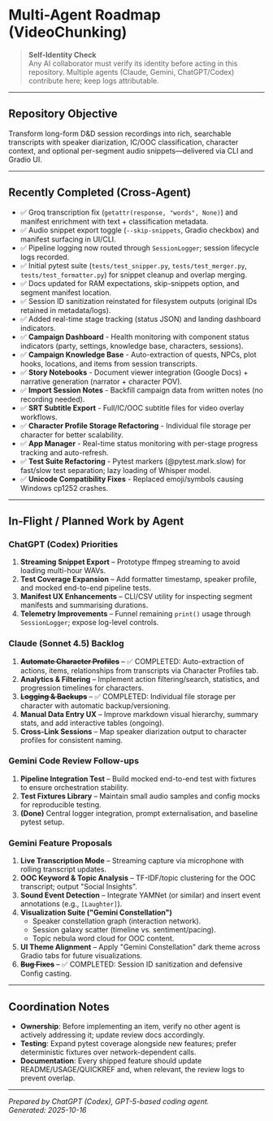 # Multi-Agent Roadmap (VideoChunking)

> **Self-Identity Check**  
> Any AI collaborator must verify its identity before acting in this repository. Multiple agents (Claude, Gemini, ChatGPT/Codex) contribute here; keep logs attributable.

---

## Repository Objective
Transform long-form D&D session recordings into rich, searchable transcripts with speaker diarization, IC/OOC classification, character context, and optional per-segment audio snippets—delivered via CLI and Gradio UI.

---

## Recently Completed (Cross-Agent)
- ✅ Groq transcription fix (`getattr(response, "words", None)`) and manifest enrichment with text + classification metadata.
- ✅ Audio snippet export toggle (`--skip-snippets`, Gradio checkbox) and manifest surfacing in UI/CLI.
- ✅ Pipeline logging now routed through `SessionLogger`; session lifecycle logs recorded.
- ✅ Initial pytest suite (`tests/test_snipper.py`, `tests/test_merger.py`, `tests/test_formatter.py`) for snippet cleanup and overlap merging.
- ✅ Docs updated for RAM expectations, skip-snippets option, and segment manifest location.
- ✅ Session ID sanitization reinstated for filesystem outputs (original IDs retained in metadata/logs).
- ✅ Added real-time stage tracking (status JSON) and landing dashboard indicators.
- ✅ **Campaign Dashboard** - Health monitoring with component status indicators (party, settings, knowledge base, characters, sessions).
- ✅ **Campaign Knowledge Base** - Auto-extraction of quests, NPCs, plot hooks, locations, and items from session transcripts.
- ✅ **Story Notebooks** - Document viewer integration (Google Docs) + narrative generation (narrator + character POV).
- ✅ **Import Session Notes** - Backfill campaign data from written notes (no recording needed).
- ✅ **SRT Subtitle Export** - Full/IC/OOC subtitle files for video overlay workflows.
- ✅ **Character Profile Storage Refactoring** - Individual file storage per character for better scalability.
- ✅ **App Manager** - Real-time status monitoring with per-stage progress tracking and auto-refresh.
- ✅ **Test Suite Refactoring** - Pytest markers (@pytest.mark.slow) for fast/slow test separation; lazy loading of Whisper model.
- ✅ **Unicode Compatibility Fixes** - Replaced emoji/symbols causing Windows cp1252 crashes.

---

## In-Flight / Planned Work by Agent

### ChatGPT (Codex) Priorities
1. **Streaming Snippet Export** – Prototype ffmpeg streaming to avoid loading multi-hour WAVs.
2. **Test Coverage Expansion** – Add formatter timestamp, speaker profile, and mocked end-to-end pipeline tests.
3. **Manifest UX Enhancements** – CLI/CSV utility for inspecting segment manifests and summarising durations.
4. **Telemetry Improvements** – Funnel remaining `print()` usage through `SessionLogger`; expose log-level controls.

### Claude (Sonnet 4.5) Backlog
1. ~~**Automate Character Profiles**~~ – ✅ COMPLETED: Auto-extraction of actions, items, relationships from transcripts via Character Profiles tab.
2. **Analytics & Filtering** – Implement action filtering/search, statistics, and progression timelines for characters.
3. ~~**Logging & Backups**~~ – ✅ COMPLETED: Individual file storage per character with automatic backup/versioning.
4. **Manual Data Entry UX** – Improve markdown visual hierarchy, summary stats, and add interactive tables (ongoing).
5. **Cross-Link Sessions** – Map speaker diarization output to character profiles for consistent naming.

### Gemini Code Review Follow-ups
1. **Pipeline Integration Test** – Build mocked end-to-end test with fixtures to ensure orchestration stability.
2. **Test Fixtures Library** – Maintain small audio samples and config mocks for reproducible testing.
3. **(Done)** Central logger integration, prompt externalisation, and baseline pytest setup.

### Gemini Feature Proposals
1. **Live Transcription Mode** – Streaming capture via microphone with rolling transcript updates.
2. **OOC Keyword & Topic Analysis** – TF-IDF/topic clustering for the OOC transcript; output "Social Insights".
3. **Sound Event Detection** – Integrate YAMNet (or similar) and insert event annotations (e.g., `[Laughter]`).
4. **Visualization Suite ("Gemini Constellation")**
   - Speaker constellation graph (interaction network).
   - Session galaxy scatter (timeline vs. sentiment/pacing).
   - Topic nebula word cloud for OOC content.
5. **UI Theme Alignment** – Apply "Gemini Constellation" dark theme across Gradio tabs for future visualizations.
6. ~~**Bug Fixes**~~ – ✅ COMPLETED: Session ID sanitization and defensive Config casting.

---

## Coordination Notes
- **Ownership**: Before implementing an item, verify no other agent is actively addressing it; update review docs accordingly.
- **Testing**: Expand pytest coverage alongside new features; prefer deterministic fixtures over network-dependent calls.
- **Documentation**: Every shipped feature should update README/USAGE/QUICKREF and, when relevant, the review logs to prevent overlap.

---

*Prepared by ChatGPT (Codex), GPT-5-based coding agent.*  
*Generated: 2025-10-16*
